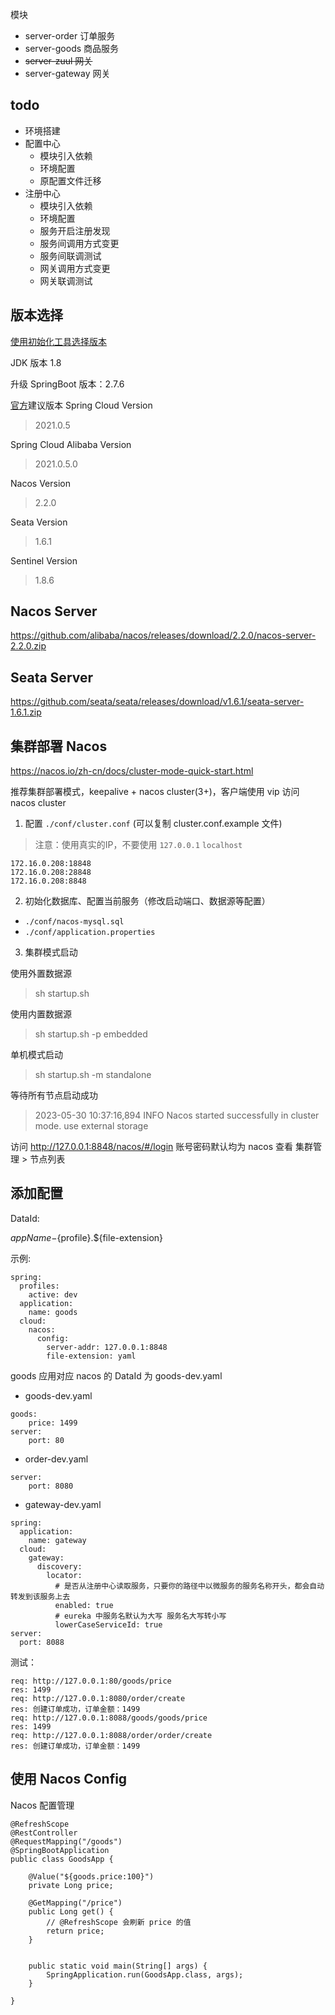 
模块

- server-order 订单服务
- server-goods 商品服务
- ~~server-zuul 网关~~
- server-gateway 网关


## todo

- 环境搭建
- 配置中心
    - 模块引入依赖
    - 环境配置
    - 原配置文件迁移
- 注册中心
    - 模块引入依赖
    - 环境配置
    - 服务开启注册发现
    - 服务间调用方式变更
    - 服务间联调测试
    - 网关调用方式变更
    - 网关联调测试

## 版本选择

[使用初始化工具选择版本](https://start.aliyun.com/)

JDK 版本 1.8

升级 SpringBoot 版本：2.7.6

[官方](https://github.com/alibaba/spring-cloud-alibaba/wiki/%E7%89%88%E6%9C%AC%E8%AF%B4%E6%98%8E)建议版本
Spring Cloud Version
> 2021.0.5

Spring Cloud Alibaba Version
> 2021.0.5.0

Nacos Version
> 2.2.0

Seata Version
> 1.6.1

Sentinel Version
> 1.8.6

## Nacos Server

https://github.com/alibaba/nacos/releases/download/2.2.0/nacos-server-2.2.0.zip

## Seata Server

https://github.com/seata/seata/releases/download/v1.6.1/seata-server-1.6.1.zip

## 集群部署 Nacos

https://nacos.io/zh-cn/docs/cluster-mode-quick-start.html

推荐集群部署模式，keepalive + nacos cluster(3+)，客户端使用 vip 访问 nacos cluster

1. 配置 `./conf/cluster.conf` (可以复制 cluster.conf.example 文件)

> 注意：使用真实的IP，不要使用 `127.0.0.1` `localhost`
```
172.16.0.208:18848
172.16.0.208:28848
172.16.0.208:8848
```

2. 初始化数据库、配置当前服务（修改启动端口、数据源等配置）
- `./conf/nacos-mysql.sql`
- `./conf/application.properties`

3. 集群模式启动

使用外置数据源
> sh startup.sh

使用内置数据源
> sh startup.sh -p embedded

单机模式启动
> sh startup.sh -m standalone

等待所有节点启动成功
> 2023-05-30 10:37:16,894 INFO Nacos started successfully in cluster mode. use external storage

访问 http://127.0.0.1:8848/nacos/#/login 账号密码默认均为 nacos
查看 集群管理 > 节点列表

## 添加配置

DataId:

${appName}-${profile}.${file-extension}

示例:
```
spring:
  profiles:
    active: dev
  application:
    name: goods
  cloud:
    nacos:
      config:
        server-addr: 127.0.0.1:8848
        file-extension: yaml
```
goods 应用对应 nacos 的 DataId 为 goods-dev.yaml


- goods-dev.yaml
```
goods:
    price: 1499
server:
    port: 80
```

- order-dev.yaml
```
server:
    port: 8080
```

- gateway-dev.yaml
```
spring:
  application:
    name: gateway
  cloud:
    gateway:
      discovery:
        locator:
          # 是否从注册中心读取服务，只要你的路径中以微服务的服务名称开头，都会自动转发到该服务上去
          enabled: true
          # eureka 中服务名默认为大写 服务名大写转小写
          lowerCaseServiceId: true
server:
  port: 8088
```

测试：
```
req: http://127.0.0.1:80/goods/price
res: 1499
req: http://127.0.0.1:8080/order/create
res: 创建订单成功，订单金额：1499
req: http://127.0.0.1:8088/goods/goods/price
res: 1499
req: http://127.0.0.1:8088/order/order/create
res: 创建订单成功，订单金额：1499
```

## 使用 Nacos Config

Nacos 配置管理

```
@RefreshScope
@RestController
@RequestMapping("/goods")
@SpringBootApplication
public class GoodsApp {

    @Value("${goods.price:100}")
    private Long price;

    @GetMapping("/price")
    public Long get() {
        // @RefreshScope 会刷新 price 的值
        return price;
    }


    public static void main(String[] args) {
        SpringApplication.run(GoodsApp.class, args);
    }

}
```


